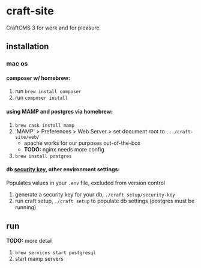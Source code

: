 # craft-site

CraftCMS 3 for work and for pleasure

## installation

### mac os
#### composer w/ homebrew:
1. run `brew install composer`
2. run `composer install`

#### using MAMP and postgres via homebrew:
1. `brew cask install mamp`
2. 'MAMP' > Preferences > Web Server > set document root to `.../craft-site/web/`
    * apache works for our purposes out-of-the-box
    * **TODO:** nginx needs more config
3. `brew install postgres`

#### db [security key](https://craftcms.stackexchange.com/a/23230/8831), other environment settings:
Populates values in your `.env` file, excluded from version control
1. generate a security key for your db, `./craft setup/security-key`
2. run craft setup, `./craft setup` to populate db settings (postgres must be running)

## run

**TODO:** more detail
1. `brew services start postgresql`
2. start mamp servers
